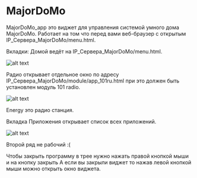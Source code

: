 # MajorDoMo

MajorDoMo_app это виджет для управления системой умного дома MajorDoMo.
Работает на том что перед вами веб-браузер с открытым IP_Сервера_MajorDoMo/menu.html.

Вкладки:
Домой ведёт на IP_Сервера_MajorDoMo/menu.html.

![alt text](http://forum.amperka.ru/attachments/1-png.10675/)

Радио открывает отдельное окно по адресу IP_Сервера_MajorDoMo/module/app_101ru.html
при это должен быть установлен модуль 101 radio.

![alt text](http://forum.amperka.ru/attachments/2-png.10676/)

Energy это радио станция.

Вкладка Приложения открывает список всех приложений.

![alt text](http://forum.amperka.ru/attachments/3-png.10675/)

Второй ряд не рабочий :(


Чтобы закрыть программу в трее нужно нажать правой кнопкой мыши и на кнопку закрыть
А если вы закрыли виджет то нажав левой кнопкой мыши можно открыть окно виджета.
